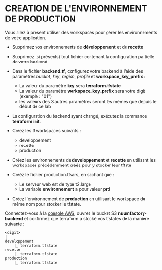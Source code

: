 # CREATION DE L'ENVIRONNEMENT DE PRODUCTION

Vous allez à présent utiliser des workspaces pour gérer les environnements de votre application.

- Supprimez vos environnements de **développement** et de **recette**

- Supprimez (si présents) tout fichier contenant la configuration partielle de votre backend

- Dans le fichier **backend.tf**, configurez votre backend à l'aide des paramètres *bucket*, *key*, *region*, *profile* et **workspace_key_prefix** :

    - La valeur du paramètre **key** sera **terraform.tfstate**
    - La valeur du paramètre **workspace_key_prefix** sera votre digit (exemple : "01")
    - les valeurs des 3 autres paramètres seront les mêmes que depuis le début de ce lab

- La configuration du backend ayant changé, exécutez la commande **terraform init**.

- Créez les 3 workspaces suivants :

    - developpement
    - recette
    - production

- Créez les environnements de **developpement** et **recette** en utilisant les workspaces précédemment créés pour y stocker leur tftate

- Crééz le fichier production.tfvars, en sachant que :

    - Le serveur web est de type t2.large
    - La variable **environnement** a pour valeur **prd**

- Créez l'environnement de **production** en utilisant le workspace du même nom pour stocker le tfstate.

Connectez-vous à la [console AWS](https://645860290752.signin.aws.amazon.com/console), ouvrez le bucket S3 **nuumfactory-backend** et confirmez que terraform a stocké vos tfstates de la manière suivante :

```
<digit>
|
developpement
    |_ terraform.tfstate
recette
    |_ terraform.tfstate
production
    |_ terraform.tfstate
```
